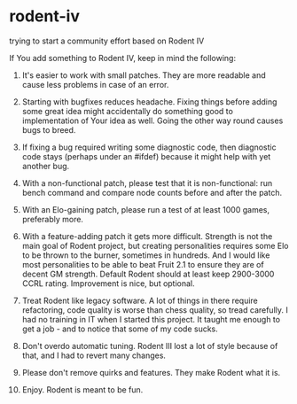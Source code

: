 # rodent-iv
trying to start a community effort based on Rodent IV

If You add something to Rodent IV, keep in mind the following:

1. It's easier to work with small patches. They are more readable and cause
   less problems in case of an error.
   
2. Starting with bugfixes reduces headache. Fixing things before adding some
   great idea might accidentally do something good to implementation of Your
   idea as well. Going the other way round causes bugs to breed.

3. If fixing a bug required writing some diagnostic code, then diagnostic 
   code stays (perhaps under an #ifdef) because it might help with 
   yet another bug.

4. With a non-functional patch, please test that it is non-functional: run 
   bench command and compare node counts before and after the patch.

5. With an Elo-gaining patch, please run a test of at least 1000 games,
   preferably more.

6. With a feature-adding patch it gets more difficult. Strength is not 
   the main goal of Rodent project, but creating personalities requires
   some Elo to be thrown to the burner, sometimes in hundreds. And I would
   like most personalities to be able to beat Fruit 2.1 to ensure they are
   of decent GM strength. Default Rodent should at least keep 2900-3000 CCRL
   rating. Improvement is nice, but optional.
   
7. Treat Rodent like legacy software. A lot of things in there require
   refactoring, code quality is worse than chess quality, so tread carefully.
   I had no training in IT when I started this project. It taught me enough
   to get a job - and to notice that some of my code sucks.
   
8. Don't overdo automatic tuning. Rodent III lost a lot of style because of that,
   and I had to revert many changes.
   
9. Please don't remove quirks and features. They make Rodent what it is.

10. Enjoy. Rodent is meant to be fun.
